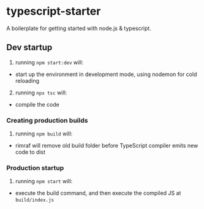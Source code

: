 # typescript-starter

A boilerplate for getting started with node.js &amp; typescript.

## Dev startup

1. running `npm start:dev` will:

- start up the environment in development mode, using nodemon for cold reloading

2. running `npx tsc` will:

- compile the code

### Creating production builds

1. running `npm build` will:

- rimraf will remove old build folder before TypeScript compiler emits new code to dist

### Production startup

1. running `npm start` will:

- execute the build command, and then execute the compiled JS at `build/index.js`
